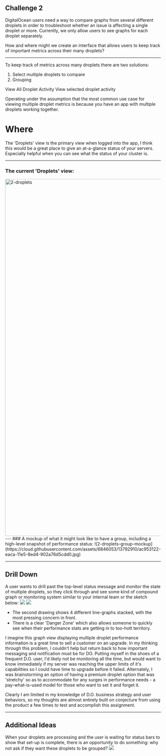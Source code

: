 ## Challenge 2
DigitalOcean users need a way to compare graphs from several different droplets in order to troubleshoot whether an issue is affecting a single droplet or more. Currently, we only allow users to see graphs for each droplet separately.

How and where might we create an interface that allows users to keep track of important metrics across their many droplets?

--- 
To keep track of metrics across many droplets there are two solutions:
1. Select multiple droplets to compare
2. Grouping

View All Droplet Activity
View selected droplet activity

Operating under the assumption that the most common use case for viewing multiple droplet metrics is because you have an app with multiple droplets working together. 

# Where
The 'Droplets' view is the primary view when logged into the app, I think this would be a great place to give an at-a-glance status of your servers. Especially helpful when you can see what the status of your cluster is. 

---
### The current 'Droplets' view:
<img width="1156" alt="2-droplets" src="https://cloud.githubusercontent.com/assets/6846053/13792911/ac97a42a-eaca-11e5-931f-5363c3130819.png">
---
### A mockup of what it might look like to have a group, including a high-level snapshot of performance status:
![2-droplets-group-mockup](https://cloud.githubusercontent.com/assets/6846053/13792910/ac953122-eaca-11e5-8ed4-902a76d5cdd0.jpg)

---
## Drill Down
A user wants to drill past the top-level status message and monitor the state of multiple droplets, so they click through and see some kind of compound graph or monitoring system similar to your internal team or the sketch below:
<img src="https://cloud.githubusercontent.com/assets/6846053/13792917/acb1f44c-eaca-11e5-9147-55feacdfbba2.jpg">
<img src="https://cloud.githubusercontent.com/assets/6846053/13800487/0fb27906-eb00-11e5-845d-9894f241a59f.jpg">
* The second drawing shows 4 different line-graphs stacked, with the most pressing concern in front. 
* There is a clear 'Danger Zone' which also allows someone to quickly see when their performance stats are getting in to too-hott territory. 

I imagine this graph view displaying multiple droplet performance information is a great time to sell a customer on an upgrade. In my thinking through this problem, I couldn't help but return back to how important messaging and notification must be for DO. Putting myself in the shoes of a frequent D.O. user, I'd likely not be monitoring all the time, but would want to know immediately if my server was reaching the upper limits of it's capabilities so I could have time to upgrade before it failed. Alternately, I was brainstorming an option of having a premium droplet option that was 'stretchy' so as to accommodate for any surges in performance needs - a pay-what-is-used model for those who want to set it and forget it.

Clearly I am limited in my knowledge of D.O. business strategy and user behaviors, so my thoughts are almost entirely built on conjecture from using the product a few times to test and accomplish this assignment.

--- 
## Additional Ideas
When your droplets are processing and the user is waiting for status bars to show that set-up is complete, there is an opportunity to do something: why not ask if they want these droplets to be grouped?
<img src="https://cloud.githubusercontent.com/assets/6846053/13792919/acb76f58-eaca-11e5-98eb-2b74134bf05c.jpg">

